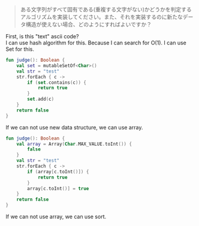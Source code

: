 > ある文字列がすべて固有である(重複する文字がない)かどうかを判定するアルゴリズムを実装してください。また、それを実装するのに新たなデータ構造が使えない場合、どのようにすればよいですか？

First, is this "text" ascii code?  
I can use hash algorithm for this. Because I can search for O(1). I can use Set for this.

```kotlin
fun judge(): Boolean {
    val set = mutableSetOf<Char>()
    val str = "test"
    str.forEach { c ->
        if (set.contains(c)) {
            return true
        }
        set.add(c)
    }
    return false
}
```

If we can not use new data structure, we can use array.

```kotlin
fun judge(): Boolean {
    val array = Array(Char.MAX_VALUE.toInt()) {
        false
    }
    val str = "test"
    str.forEach { c ->
        if (array[c.toInt()]) {
            return true
        }
        array[c.toInt()] = true
    }
    return false
}
```

If we can not use array, we can use sort.

